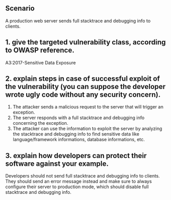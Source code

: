 ## Scenario

A production web server sends full stacktrace and debugging info to clients.

## 1. give the targeted vulnerability class, according to OWASP reference.

A3:2017-Sensitive Data Exposure

## 2. explain steps in case of successful exploit of the vulnerability (you can suppose the developer wrote ugly code without any security concern).

1. The attacker sends a malicious request to the server that will trigger an exception.
2. The server responds with a full stacktrace and debugging info concerning the exception.
3. The attacker can use the information to exploit the server by analyzing the stacktrace and debugging info to find sensitive data like language/framework informations, database informations, etc.

## 3. explain how developers can protect their software against your example.

Developers should not send full stacktrace and debugging info to clients. They should send an error message instead and make sure to always configure their server to production mode, which should disable full stacktrace and debugging info.